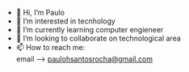 - 👋 Hi, I’m Paulo
- 👀 I’m interested in tecnhology
- 🌱 I’m currently learning computer engieneer 
- 💞️ I’m looking to collaborate on technological area
- 📫 How to reach me:<br> 
    email --> paulohsantosrocha@gmail.com

<!---
Paulinho19/Paulinho19 is a ✨ special ✨ repository because its `README.md` (this file) appears on your GitHub profile.
You can click the Preview link to take a look at your changes.
--->
